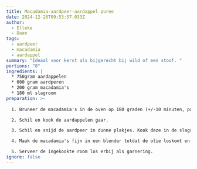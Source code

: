 ```yaml
---
title: Macadamia-aardpeer-aardappel puree
date: 2024-12-26T09:53:57.033Z
author:
  - Elleke
  - Daan
tags:
  - aardpeer
  - macadamia
  - aardappel
summary: "Ideaal voor kerst als bijgerecht bij wild of een stoof. "
portions: "8"
ingredients: |
  * 750gram aardappelen
  * 600 gram aardperen
  * 200 gram macadamia's
  * 180 ml slagroom
preparation: >-
  
  1. Bruneer de macadamia's in de oven op 180 graden (+/-10 minuten, pas op, ze kunnen opeens erg bruin worden, dus houd ze goed in de gaten)

  2. Schil en kook de aardappelen gaar.

  3. Schil en snijd de aardpeer in dunne plakjes. Kook deze in de slagroom, afgedekt met bakpapier. Als de aardpeer gaar is en de slagroom nog niet is ingedikt, schep dan de aardpeer uit de room en laat de room verder inkoken.

  4. Maak de macadamia's fijn in een blender totdat de olie loskomt en het een soepele pasta wordt. Maal vervolgens de aardpeer fijn in dezelfde blender. Pureer de aardappel. Meng de drie bij elkaar tot een gladde puree. 

  5. Serveer de ingekookte room los erbij als garnering.
ignore: false
---
```


